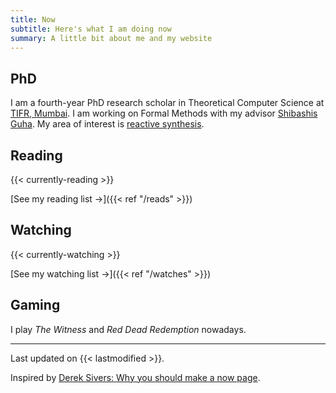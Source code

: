 ```yaml
---
title: Now 
subtitle: Here's what I am doing now
summary: A little bit about me and my website
---
```



## PhD

I am a fourth-year PhD research scholar in Theoretical Computer Science at [TIFR, Mumbai](https://www.tcs.tifr.res.in/).
I am working on Formal Methods with my advisor [Shibashis Guha](https://www.tifr.res.in/~shibashis.guha/).
My area of interest is [reactive synthesis](https://en.wikipedia.org/wiki/Reactive_synthesis).


## Reading
{{< currently-reading >}}

[See my reading list &#8594;]({{< ref "/reads" >}})

## Watching
{{< currently-watching >}}

[See my watching list &#8594;]({{< ref "/watches" >}})

## Gaming

I play _The Witness_ and _Red Dead Redemption_ nowadays. 

---

Last updated on {{< lastmodified >}}.  

Inspired by [Derek Sivers: Why you should make a now page](https://sive.rs/now).
